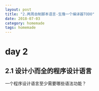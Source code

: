 ```yaml
---
layout: post
title: "2.两周自制脚本语言-生撸一个编译器TODO"
date: 2018-07-03
category: homemade
tags: homemade
---
```


# day 2
## 2.1 设计小而全的程序设计语言

一个程序设计语言至少需要哪些语法功能？  

